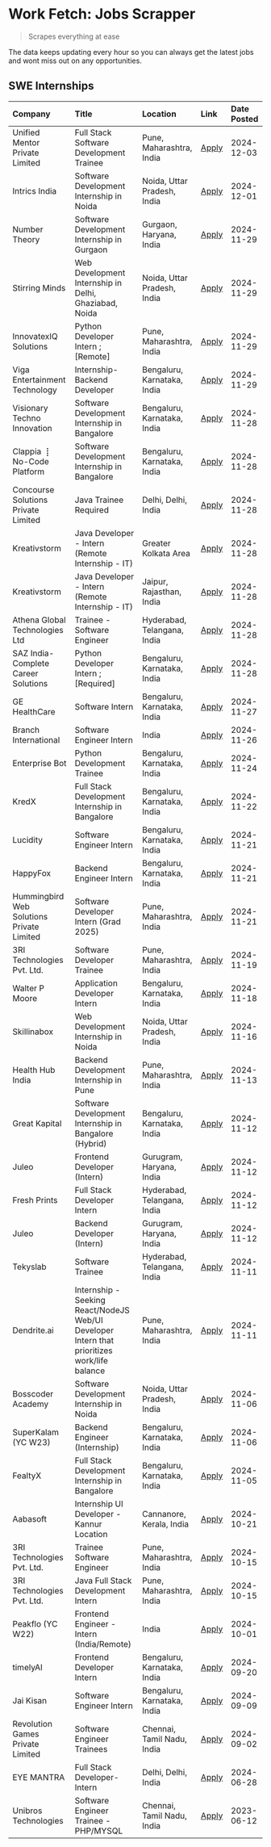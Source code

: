 # Work Fetch: Jobs Scrapper
> Scrapes everything at ease

The data keeps updating every hour so you can always get the latest jobs and wont miss out on any opportunities.

## SWE Internships
<!--START_SECTION:workfetch-->
| Company                                   | Title                                                                                        | Location                    | Link                                                                                                                                                                                                                                                             | Date Posted   |
|:------------------------------------------|:---------------------------------------------------------------------------------------------|:----------------------------|:-----------------------------------------------------------------------------------------------------------------------------------------------------------------------------------------------------------------------------------------------------------------|:--------------|
| Unified Mentor Private Limited            | Full Stack Software Development Trainee                                                      | Pune, Maharashtra, India    | [Apply](https://in.linkedin.com/jobs/view/full-stack-software-development-trainee-at-unified-mentor-private-limited-4087696275?position=20&pageNum=0&refId=3OcgK6xIOtcwY9x7yJKv1w%3D%3D&trackingId=7WlnbQZWhUavl%2FJqBKTODg%3D%3D)                               | 2024-12-03    |
| Intrics India                             | Software Development Internship in Noida                                                     | Noida, Uttar Pradesh, India | [Apply](https://in.linkedin.com/jobs/view/software-development-internship-in-noida-at-intrics-india-4088621201?position=15&pageNum=0&refId=3OcgK6xIOtcwY9x7yJKv1w%3D%3D&trackingId=krthopvmb7PNmAfpTxzyXQ%3D%3D)                                                 | 2024-12-01    |
| Number Theory                             | Software Development Internship in Gurgaon                                                   | Gurgaon, Haryana, India     | [Apply](https://in.linkedin.com/jobs/view/software-development-internship-in-gurgaon-at-number-theory-4087550503?position=22&pageNum=0&refId=3OcgK6xIOtcwY9x7yJKv1w%3D%3D&trackingId=VCImeFEwfYuQNsPztEMmgA%3D%3D)                                               | 2024-11-29    |
| Stirring Minds                            | Web Development Internship in Delhi, Ghaziabad, Noida                                        | Noida, Uttar Pradesh, India | [Apply](https://in.linkedin.com/jobs/view/web-development-internship-in-delhi-ghaziabad-noida-at-stirring-minds-4087549740?position=48&pageNum=0&refId=3OcgK6xIOtcwY9x7yJKv1w%3D%3D&trackingId=RLy61aMCfINZRa8aHjyPXg%3D%3D)                                     | 2024-11-29    |
| InnovatexIQ Solutions                     | Python Developer Intern ; [Remote]                                                           | Pune, Maharashtra, India    | [Apply](https://in.linkedin.com/jobs/view/python-developer-intern-remote-at-innovatexiq-solutions-4087940815?position=50&pageNum=0&refId=3OcgK6xIOtcwY9x7yJKv1w%3D%3D&trackingId=Hmew%2Bp9uwMAFxROLCMhf9g%3D%3D)                                                 | 2024-11-29    |
| Viga Entertainment Technology             | Internship-Backend Developer                                                                 | Bengaluru, Karnataka, India | [Apply](https://in.linkedin.com/jobs/view/internship-backend-developer-at-viga-entertainment-technology-4088112436?position=60&pageNum=0&refId=3OcgK6xIOtcwY9x7yJKv1w%3D%3D&trackingId=78%2FTGFlF%2BRvUe7Qe0DmrOg%3D%3D)                                         | 2024-11-29    |
| Visionary Techno Innovation               | Software Development Internship in Bangalore                                                 | Bengaluru, Karnataka, India | [Apply](https://in.linkedin.com/jobs/view/software-development-internship-in-bangalore-at-visionary-techno-innovation-4086916247?position=4&pageNum=0&refId=3OcgK6xIOtcwY9x7yJKv1w%3D%3D&trackingId=qh%2BfEMZcu18G7b55DrR79g%3D%3D)                              | 2024-11-28    |
| Clappia ⢸ No-Code Platform                | Software Development Internship in Bangalore                                                 | Bengaluru, Karnataka, India | [Apply](https://in.linkedin.com/jobs/view/software-development-internship-in-bangalore-at-clappia-%E2%A2%B8-no-code-platform-4086916232?position=17&pageNum=0&refId=3OcgK6xIOtcwY9x7yJKv1w%3D%3D&trackingId=ta18BaUThsAkmqbwHpTS8Q%3D%3D)                        | 2024-11-28    |
| Concourse Solutions Private Limited       | Java Trainee Required                                                                        | Delhi, Delhi, India         | [Apply](https://in.linkedin.com/jobs/view/java-trainee-required-at-concourse-solutions-private-limited-4087289970?position=23&pageNum=0&refId=3OcgK6xIOtcwY9x7yJKv1w%3D%3D&trackingId=Ac1oUzFd9L3ZMPsUPk7%2FsQ%3D%3D)                                            | 2024-11-28    |
| Kreativstorm                              | Java Developer - Intern (Remote Internship - IT)                                             | Greater Kolkata Area        | [Apply](https://in.linkedin.com/jobs/view/java-developer-intern-remote-internship-it-at-kreativstorm-4087221036?position=34&pageNum=0&refId=3OcgK6xIOtcwY9x7yJKv1w%3D%3D&trackingId=XB%2B4rpdcOwpH%2FcaGoFsd3A%3D%3D)                                            | 2024-11-28    |
| Kreativstorm                              | Java Developer - Intern (Remote Internship - IT)                                             | Jaipur, Rajasthan, India    | [Apply](https://in.linkedin.com/jobs/view/java-developer-intern-remote-internship-it-at-kreativstorm-4087216561?position=41&pageNum=0&refId=3OcgK6xIOtcwY9x7yJKv1w%3D%3D&trackingId=RRbLcwxa6SCZrXchD7PjuA%3D%3D)                                                | 2024-11-28    |
| Athena Global Technologies Ltd            | Trainee - Software Engineer                                                                  | Hyderabad, Telangana, India | [Apply](https://in.linkedin.com/jobs/view/trainee-software-engineer-at-athena-global-technologies-ltd-4087205108?position=47&pageNum=0&refId=3OcgK6xIOtcwY9x7yJKv1w%3D%3D&trackingId=4HNtC2fpql55SS4ZWbnsAg%3D%3D)                                               | 2024-11-28    |
| SAZ India- Complete Career Solutions      | Python Developer Intern ; [Required]                                                         | Bengaluru, Karnataka, India | [Apply](https://in.linkedin.com/jobs/view/python-developer-intern-required-at-saz-india-complete-career-solutions-4087531863?position=55&pageNum=0&refId=3OcgK6xIOtcwY9x7yJKv1w%3D%3D&trackingId=XLkfvcV1w%2BiMhvHvp0IP7A%3D%3D)                                 | 2024-11-28    |
| GE HealthCare                             | Software Intern                                                                              | Bengaluru, Karnataka, India | [Apply](https://in.linkedin.com/jobs/view/software-intern-at-ge-healthcare-4086420954?position=28&pageNum=0&refId=3OcgK6xIOtcwY9x7yJKv1w%3D%3D&trackingId=G5XAFT%2BjR0eOLPfrBkd7UQ%3D%3D)                                                                        | 2024-11-27    |
| Branch International                      | Software Engineer Intern                                                                     | India                       | [Apply](https://in.linkedin.com/jobs/view/software-engineer-intern-at-branch-international-4054425650?position=38&pageNum=0&refId=3OcgK6xIOtcwY9x7yJKv1w%3D%3D&trackingId=pJ8QNDLGqQFXJ%2F%2F7sIzSVw%3D%3D)                                                      | 2024-11-26    |
| Enterprise Bot                            | Python Development Trainee                                                                   | Bengaluru, Karnataka, India | [Apply](https://in.linkedin.com/jobs/view/python-development-trainee-at-enterprise-bot-4084354604?position=35&pageNum=0&refId=3OcgK6xIOtcwY9x7yJKv1w%3D%3D&trackingId=%2B%2BSIYzxk81DeIenu%2FEo8EQ%3D%3D)                                                        | 2024-11-24    |
| KredX                                     | Full Stack Development Internship in Bangalore                                               | Bengaluru, Karnataka, India | [Apply](https://in.linkedin.com/jobs/view/full-stack-development-internship-in-bangalore-at-kredx-4082021747?position=5&pageNum=0&refId=3OcgK6xIOtcwY9x7yJKv1w%3D%3D&trackingId=KgKSLlzYxLAl3KIqEUOO9w%3D%3D)                                                    | 2024-11-22    |
| Lucidity                                  | Software Engineer Intern                                                                     | Bengaluru, Karnataka, India | [Apply](https://in.linkedin.com/jobs/view/software-engineer-intern-at-lucidity-4081805788?position=11&pageNum=0&refId=3OcgK6xIOtcwY9x7yJKv1w%3D%3D&trackingId=sqs0xgF7UM8v4cEnYk8x%2BA%3D%3D)                                                                    | 2024-11-21    |
| HappyFox                                  | Backend Engineer Intern                                                                      | Bengaluru, Karnataka, India | [Apply](https://in.linkedin.com/jobs/view/backend-engineer-intern-at-happyfox-4079265240?position=46&pageNum=0&refId=3OcgK6xIOtcwY9x7yJKv1w%3D%3D&trackingId=l74W%2BWhqGldxaiBRRn5cFA%3D%3D)                                                                     | 2024-11-21    |
| Hummingbird Web Solutions Private Limited | Software Developer Intern (Grad 2025)                                                        | Pune, Maharashtra, India    | [Apply](https://in.linkedin.com/jobs/view/software-developer-intern-grad-2025-at-hummingbird-web-solutions-private-limited-4079796998?position=51&pageNum=0&refId=3OcgK6xIOtcwY9x7yJKv1w%3D%3D&trackingId=EKjH5VtLs%2Bt8jlu59SV9Hw%3D%3D)                        | 2024-11-21    |
| 3RI Technologies Pvt. Ltd.                | Software Developer Trainee                                                                   | Pune, Maharashtra, India    | [Apply](https://in.linkedin.com/jobs/view/software-developer-trainee-at-3ri-technologies-pvt-ltd-4080283578?position=24&pageNum=0&refId=3OcgK6xIOtcwY9x7yJKv1w%3D%3D&trackingId=ASmrjreeNB%2FYDBGuIxYEFQ%3D%3D)                                                  | 2024-11-19    |
| Walter P Moore                            | Application Developer Intern                                                                 | Bengaluru, Karnataka, India | [Apply](https://in.linkedin.com/jobs/view/application-developer-intern-at-walter-p-moore-4077126811?position=18&pageNum=0&refId=3OcgK6xIOtcwY9x7yJKv1w%3D%3D&trackingId=qblRh%2FtD2eieaBe7Uk2ZeQ%3D%3D)                                                          | 2024-11-18    |
| Skillinabox                               | Web Development Internship in Noida                                                          | Noida, Uttar Pradesh, India | [Apply](https://in.linkedin.com/jobs/view/web-development-internship-in-noida-at-skillinabox-4077783016?position=14&pageNum=0&refId=3OcgK6xIOtcwY9x7yJKv1w%3D%3D&trackingId=SKhqbEk%2FO%2FrbgIN32QAlWA%3D%3D)                                                    | 2024-11-16    |
| Health Hub India                          | Backend Development Internship in Pune                                                       | Pune, Maharashtra, India    | [Apply](https://in.linkedin.com/jobs/view/backend-development-internship-in-pune-at-health-hub-india-4075136474?position=26&pageNum=0&refId=3OcgK6xIOtcwY9x7yJKv1w%3D%3D&trackingId=5cniFPe8Mv3AnyoeeIMTPQ%3D%3D)                                                | 2024-11-13    |
| Great Kapital                             | Software Development Internship in Bangalore (Hybrid)                                        | Bengaluru, Karnataka, India | [Apply](https://in.linkedin.com/jobs/view/software-development-internship-in-bangalore-hybrid-at-great-kapital-4074322094?position=21&pageNum=0&refId=3OcgK6xIOtcwY9x7yJKv1w%3D%3D&trackingId=vxlvB48HRoNRLYAw0PfIMQ%3D%3D)                                      | 2024-11-12    |
| Juleo                                     | Frontend Developer (Intern)                                                                  | Gurugram, Haryana, India    | [Apply](https://in.linkedin.com/jobs/view/frontend-developer-intern-at-juleo-4072443159?position=25&pageNum=0&refId=3OcgK6xIOtcwY9x7yJKv1w%3D%3D&trackingId=DrQQoAJepVHZDtRl%2BnKHzg%3D%3D)                                                                      | 2024-11-12    |
| Fresh Prints                              | Full Stack Developer Intern                                                                  | Hyderabad, Telangana, India | [Apply](https://in.linkedin.com/jobs/view/full-stack-developer-intern-at-fresh-prints-4074759619?position=30&pageNum=0&refId=3OcgK6xIOtcwY9x7yJKv1w%3D%3D&trackingId=nWTZEO9YL0FxqDIftg60ww%3D%3D)                                                               | 2024-11-12    |
| Juleo                                     | Backend Developer (Intern)                                                                   | Gurugram, Haryana, India    | [Apply](https://in.linkedin.com/jobs/view/backend-developer-intern-at-juleo-4072437848?position=44&pageNum=0&refId=3OcgK6xIOtcwY9x7yJKv1w%3D%3D&trackingId=eA11T3lqdF4PBQkHmJ7p9w%3D%3D)                                                                         | 2024-11-12    |
| Tekyslab                                  | Software Trainee                                                                             | Hyderabad, Telangana, India | [Apply](https://in.linkedin.com/jobs/view/software-trainee-at-tekyslab-4074128169?position=42&pageNum=0&refId=3OcgK6xIOtcwY9x7yJKv1w%3D%3D&trackingId=yUtWMlkiVGoWzoyhfH9wjw%3D%3D)                                                                              | 2024-11-11    |
| Dendrite.ai                               | Internship - Seeking React/NodeJS Web/UI Developer Intern that prioritizes work/life balance | Pune, Maharashtra, India    | [Apply](https://in.linkedin.com/jobs/view/internship-seeking-react-nodejs-web-ui-developer-intern-that-prioritizes-work-life-balance-at-dendrite-ai-4073855008?position=56&pageNum=0&refId=3OcgK6xIOtcwY9x7yJKv1w%3D%3D&trackingId=gkFhaudm57Y8TEw6BULJDg%3D%3D) | 2024-11-11    |
| Bosscoder Academy                         | Software Development Internship in Noida                                                     | Noida, Uttar Pradesh, India | [Apply](https://in.linkedin.com/jobs/view/software-development-internship-in-noida-at-bosscoder-academy-4070090866?position=7&pageNum=0&refId=3OcgK6xIOtcwY9x7yJKv1w%3D%3D&trackingId=RAp9NhcRHduH%2BpeuACI8SQ%3D%3D)                                            | 2024-11-06    |
| SuperKalam (YC W23)                       | Backend Engineer (Internship)                                                                | Bengaluru, Karnataka, India | [Apply](https://in.linkedin.com/jobs/view/backend-engineer-internship-at-superkalam-yc-w23-4069134451?position=27&pageNum=0&refId=3OcgK6xIOtcwY9x7yJKv1w%3D%3D&trackingId=sCwkEaDMxMBVsSWwQXfzvQ%3D%3D)                                                          | 2024-11-06    |
| FealtyX                                   | Full Stack Development Internship in Bangalore                                               | Bengaluru, Karnataka, India | [Apply](https://in.linkedin.com/jobs/view/full-stack-development-internship-in-bangalore-at-fealtyx-4067118640?position=36&pageNum=0&refId=3OcgK6xIOtcwY9x7yJKv1w%3D%3D&trackingId=iL3aRlpzLL6Lpv3FaiR70Q%3D%3D)                                                 | 2024-11-05    |
| Aabasoft                                  | Internship UI Developer - Kannur Location                                                    | Cannanore, Kerala, India    | [Apply](https://in.linkedin.com/jobs/view/internship-ui-developer-kannur-location-at-aabasoft-4055898437?position=32&pageNum=0&refId=3OcgK6xIOtcwY9x7yJKv1w%3D%3D&trackingId=f%2FayZ9MtgcLJirEVe%2Bj5%2FQ%3D%3D)                                                 | 2024-10-21    |
| 3RI Technologies Pvt. Ltd.                | Trainee Software Engineer                                                                    | Pune, Maharashtra, India    | [Apply](https://in.linkedin.com/jobs/view/trainee-software-engineer-at-3ri-technologies-pvt-ltd-4048233384?position=31&pageNum=0&refId=3OcgK6xIOtcwY9x7yJKv1w%3D%3D&trackingId=Dl53jmuH7Ba7tDlAGTgo2g%3D%3D)                                                     | 2024-10-15    |
| 3RI Technologies Pvt. Ltd.                | Java Full Stack Development Intern                                                           | Pune, Maharashtra, India    | [Apply](https://in.linkedin.com/jobs/view/java-full-stack-development-intern-at-3ri-technologies-pvt-ltd-4048231995?position=40&pageNum=0&refId=3OcgK6xIOtcwY9x7yJKv1w%3D%3D&trackingId=MJj4bt%2FNiO%2FqbAWDxhw7rg%3D%3D)                                        | 2024-10-15    |
| Peakflo (YC W22)                          | Frontend Engineer - Intern (India/Remote)                                                    | India                       | [Apply](https://in.linkedin.com/jobs/view/frontend-engineer-intern-india-remote-at-peakflo-yc-w22-4037729755?position=3&pageNum=0&refId=3OcgK6xIOtcwY9x7yJKv1w%3D%3D&trackingId=7mpcIva1fqEG%2BblbyGds%2BQ%3D%3D)                                                | 2024-10-01    |
| timelyAI                                  | Frontend Developer Intern                                                                    | Bengaluru, Karnataka, India | [Apply](https://in.linkedin.com/jobs/view/frontend-developer-intern-at-timelyai-4030925040?position=8&pageNum=0&refId=3OcgK6xIOtcwY9x7yJKv1w%3D%3D&trackingId=4ghG8%2Bpck9SJp025rCAAew%3D%3D)                                                                    | 2024-09-20    |
| Jai Kisan                                 | Software Engineer Intern                                                                     | Bengaluru, Karnataka, India | [Apply](https://in.linkedin.com/jobs/view/software-engineer-intern-at-jai-kisan-4024075360?position=37&pageNum=0&refId=3OcgK6xIOtcwY9x7yJKv1w%3D%3D&trackingId=zxuTOPlFEg6yKCZ4T%2FDyzw%3D%3D)                                                                   | 2024-09-09    |
| Revolution Games Private Limited          | Software Engineer Trainees                                                                   | Chennai, Tamil Nadu, India  | [Apply](https://in.linkedin.com/jobs/view/software-engineer-trainees-at-revolution-games-private-limited-4015912927?position=39&pageNum=0&refId=3OcgK6xIOtcwY9x7yJKv1w%3D%3D&trackingId=RG3pRXOgbe1ac4x38mlEiw%3D%3D)                                            | 2024-09-02    |
| EYE MANTRA                                | Full Stack Developer- Intern                                                                 | Delhi, Delhi, India         | [Apply](https://in.linkedin.com/jobs/view/full-stack-developer-intern-at-eye-mantra-3960988037?position=54&pageNum=0&refId=3OcgK6xIOtcwY9x7yJKv1w%3D%3D&trackingId=p7%2FsbT6AtuGSRv7wvjZI%2Bw%3D%3D)                                                             | 2024-06-28    |
| Unibros Technologies                      | Software Engineer Trainee - PHP/MYSQL                                                        | Chennai, Tamil Nadu, India  | [Apply](https://in.linkedin.com/jobs/view/software-engineer-trainee-php-mysql-at-unibros-technologies-3656599241?position=49&pageNum=0&refId=3OcgK6xIOtcwY9x7yJKv1w%3D%3D&trackingId=ij9ssHgmbeSN1NHwzX5Umg%3D%3D)                                               | 2023-06-12    |
<!--END_SECTION:workfetch-->
